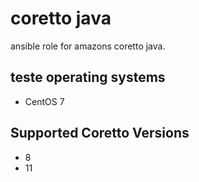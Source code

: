 # coretto java

ansible role for amazons coretto java.

## teste operating systems

- CentOS 7

## Supported Coretto Versions

- 8
- 11

